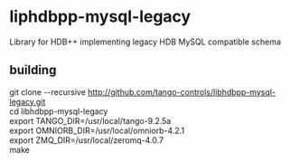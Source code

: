 # liphdbpp-mysql-legacy
Library for HDB++ implementing legacy HDB MySQL compatible schema

## building
git clone --recursive http://github.com/tango-controls/libhdbpp-mysql-legacy.git  
cd libhdbpp-mysql-legacy  
export TANGO_DIR=/usr/local/tango-9.2.5a  
export OMNIORB_DIR=/usr/local/omniorb-4.2.1  
export ZMQ_DIR=/usr/local/zeromq-4.0.7  
make
